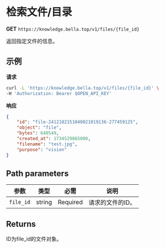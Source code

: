 # 检索文件/目录

**GET** `https://knowledge.bella.top/v1/files/{file_id}`

返回指定文件的信息。

## 示例

**请求**
```bash
curl -L 'https://knowledge.bella.top/v1/files/{file_id}' \
-H 'Authorization: Bearer $OPEN_API_KEY'
```

**响应**
```json
{
    "id": "file-2412182151040021019136-277459125",
    "object": "file",
    "bytes": 640549,
    "created_at": 1734529865000,
    "filename": "test.jpg",
    "purpose": "vision"
}
```

## Path parameters

| 参数 | 类型 | 必需 | 说明 |
|-----|------|------|------|
| `file_id` | string | Required | 请求的文件的ID。 |

## Returns
ID为file_id的文件对象。
